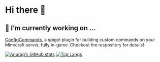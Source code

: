# Hi there 👋

<!--
**willkroboth/willkroboth** is a ✨ _special_ ✨ repository because its `README.md` (this file) appears on your GitHub profile.

Here are some ideas to get you started:

- 🔭 I’m currently working on ...
- 🌱 I’m currently learning ...
- 👯 I’m looking to collaborate on ...
- 🤔 I’m looking for help with ...
- 💬 Ask me about ...
- 📫 How to reach me: ...
- 😄 Pronouns: ...
- ⚡ Fun fact: ...
-->
## 🔭 I’m currently working on ...
[ConfigCommands](https://github.com/willkroboth/ConfigCommands), a spigot plugin for building custom commands on your Minecraft server, fully in-game. Checkout the respository for details!

[![Anurag's GitHub stats](https://github-readme-stats.vercel.app/api?username=willkroboth)](https://github.com/anuraghazra/github-readme-stats)
[![Top Langs](https://github-readme-stats.vercel.app/api/top-langs/?username=willkroboth)](https://github.com/anuraghazra/github-readme-stats)
